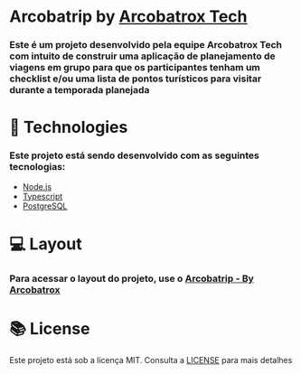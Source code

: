 # Arcobatrip by [Arcobatrox Tech](https://arcobatrox.com.br)

### Este é um projeto desenvolvido pela equipe Arcobatrox Tech com intuito de construir uma aplicação de planejamento de viagens em grupo para que os participantes tenham um checklist e/ou uma lista de pontos turísticos para visitar durante a temporada planejada

# 🚀 Technologies

### Este projeto está sendo desenvolvido com as seguintes tecnologias:

- [Node.js](https://nodejs.org/en/)
- [Typescript](https://www.typescriptlang.org/)
- [PostgreSQL](https://postgresql.org)


# 💻 Layout

### Para acessar o layout do projeto, use o [Arcobatrip - By Arcobatrox](https://www.figma.com/design/EnvyN2rvs39m8Zw3yiXNPL/Arcobatrip---By-Arcobatrox-Tech?node-id=3-376&t=9YqByv73tLjFbkq0-1)

# 📚 License

Este projeto está sob a licença MIT. Consulta a [LICENSE](LICENSE.md) para mais detalhes